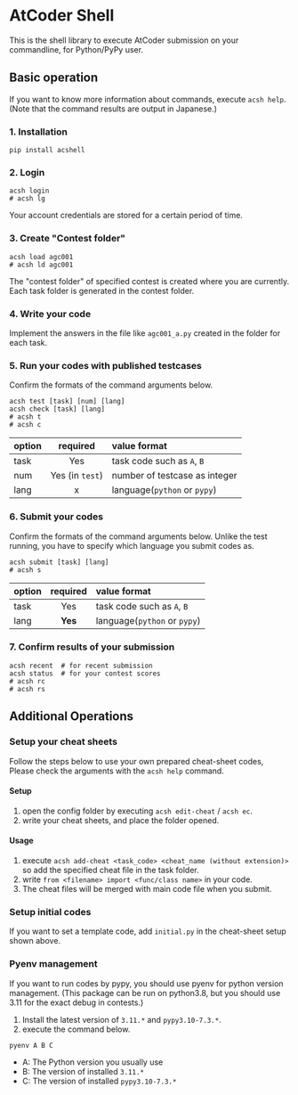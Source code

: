 # AtCoder Shell

This is the shell library to execute AtCoder submission on your commandline, for Python/PyPy user.

## Basic operation

If you want to know more information about commands, execute `acsh help`.
(Note that the command results are output in Japanese.)

### 1. Installation

```shell
pip install acshell
```

### 2. Login

```shell
acsh login
# acsh lg
```

Your account credentials are stored for a certain period of time.

### 3. Create "Contest folder"

```shell
acsh load agc001
# acsh ld agc001
```

The "contest folder" of specified contest is created where you are currently. Each task folder is generated in the contest folder.

### 4. Write your code

Implement the answers in the file like `agc001_a.py` created in the folder for each task.

### 5. Run your codes with published testcases

Confirm the formats of the command arguments below.

```shell
acsh test [task] [num] [lang]
acsh check [task] [lang]
# acsh t
# acsh c
```

| option | required | value format |
| :-- | :-: | :-- |
| task | Yes | task code such as `A`, `B` |
| num | Yes (in `test`) | number of testcase as integer |
| lang | x | language(`python` or `pypy`) |

### 6. Submit your codes

Confirm the formats of the command arguments below. Unlike the test running, you have to specify which language you submit codes as.

```shell
acsh submit [task] [lang]
# acsh s
```

| option | required | value format |
| :-- | :-: | :-- |
| task | Yes | task code such as `A`, `B` |
| lang | **Yes** | language(`python` or `pypy`) |

### 7. Confirm results of your submission

```shell
acsh recent  # for recent submission
acsh status  # for your contest scores
# acsh rc
# acsh rs
```

## Additional Operations

### Setup your cheat sheets

Follow the steps below to use your own prepared cheat-sheet codes,
Please check the arguments with the `acsh help` command.

#### Setup

1. open the config folder by executing `acsh edit-cheat` / `acsh ec`.
2. write your cheat sheets, and place the folder opened.

#### Usage

1. execute `acsh add-cheat <task_code> <cheat_name (without extension)>` so add the specified cheat file in the task folder.
2. write `from <filename> import <func/class name>` in your code.
3. The cheat files will be merged with main code file when you submit.

### Setup initial codes

If you want to set a template code, add `initial.py` in the cheat-sheet setup shown above.

### Pyenv management

If you want to run codes by pypy, you should use pyenv for python version management.
(This package can be run on python3.8, but you should use 3.11 for the exact debug in contests.)

1. Install the latest version of `3.11.*` and `pypy3.10-7.3.*`.
2. execute the command below.

```shell
pyenv A B C
```

- A: The Python version you usually use
- B: The version of installed `3.11.*`
- C: The version of installed `pypy3.10-7.3.*`
